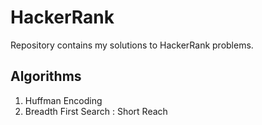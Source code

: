 # HackerRank
Repository contains my solutions to HackerRank problems. 

## Algorithms
1. Huffman Encoding
2. Breadth First Search : Short Reach
